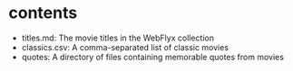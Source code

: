 # contents
* titles.md: The movie titles in the WebFlyx collection
* classics.csv: A comma-separated list of classic movies
* quotes: A directory of files containing memorable quotes from movies

